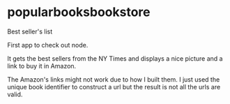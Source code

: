 popularbooksbookstore
=====================

Best seller's list

First app to check out node.

It gets the best sellers from the NY Times and displays a nice picture and a link to buy it in Amazon.

The Amazon's links might not work due to how I built them. I just used the unique book identifier to construct a url but the result is not all the urls are valid.

